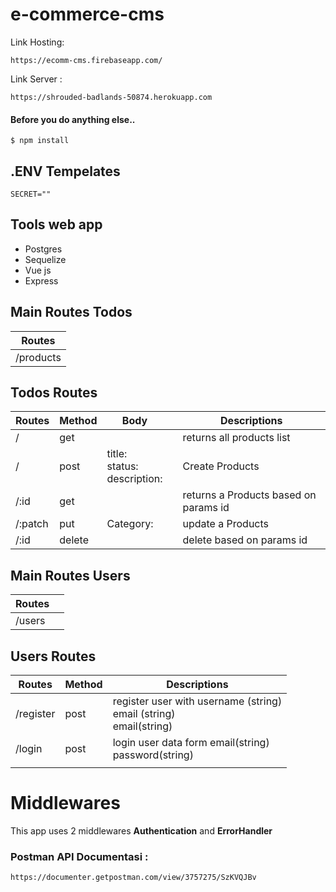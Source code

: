 # e-commerce-cms 

Link Hosting: 

```
https://ecomm-cms.firebaseapp.com/
```

Link Server :

```
https://shrouded-badlands-50874.herokuapp.com
```

#### Before you do anything else..

```
$ npm install
```



## .ENV Tempelates

```
SECRET=""
```



## Tools web app

- Postgres 
- Sequelize 
- Vue js
- Express



## Main Routes Todos

|  Routes   |
| :-------: |
| /products |



## Todos Routes

| Routes  | Method | Body                                                         |      | Descriptions                          |
| ------- | ------ | ------------------------------------------------------------ | ---- | ------------------------------------- |
| /       | get    |                                                              |      | returns all products list             |
| /       | post   | title:<string><br/> status:<string><br/> description:<string><br/> |      | Create Products                       |
| /:id    | get    |                                                              |      | returns a Products based on params id |
| /:patch | put    | Category:<string><br>                                        |      | update a Products                     |
| /:id    | delete |                                                              |      | delete based on params id             |



## Main Routes Users

| Routes |      |
| ------ | ---- |
| /users |      |



## Users Routes

| Routes    | Method | Descriptions                                                 |
| --------- | ------ | ------------------------------------------------------------ |
| /register | post   | register user with username (string)<br> email (string)<br>email(string)<br> |
| /login    | post   | login user data form email(string)<br> password(string)      |
|           |        |                                                              |

# Middlewares

This app uses 2 middlewares **Authentication** and **ErrorHandler**



### Postman API Documentasi :

```
https://documenter.getpostman.com/view/3757275/SzKVQJBv
```

